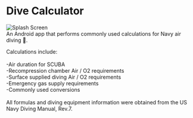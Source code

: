 # Dive Calculator

![Splash Screen](https://raw.githubusercontent.com/cjmakin/dive_calculator/master/app/src/main/res/drawable/splash_white_text.png)
\
An Android app that performs commonly used calculations for Navy air diving 🐙.

Calculations include: \
\
-Air duration for SCUBA\
-Recompression chamber Air / O2 requirements\
-Surface supplied diving Air / O2 requirements\
-Emergency gas supply requirements\
-Commonly used conversions\
\
All formulas and diving equipment information were obtained from the US Navy Diving Manual, Rev.7.

